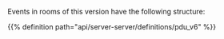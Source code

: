 
Events in rooms of this version have the following structure:

{{% definition path="api/server-server/definitions/pdu_v6" %}}
